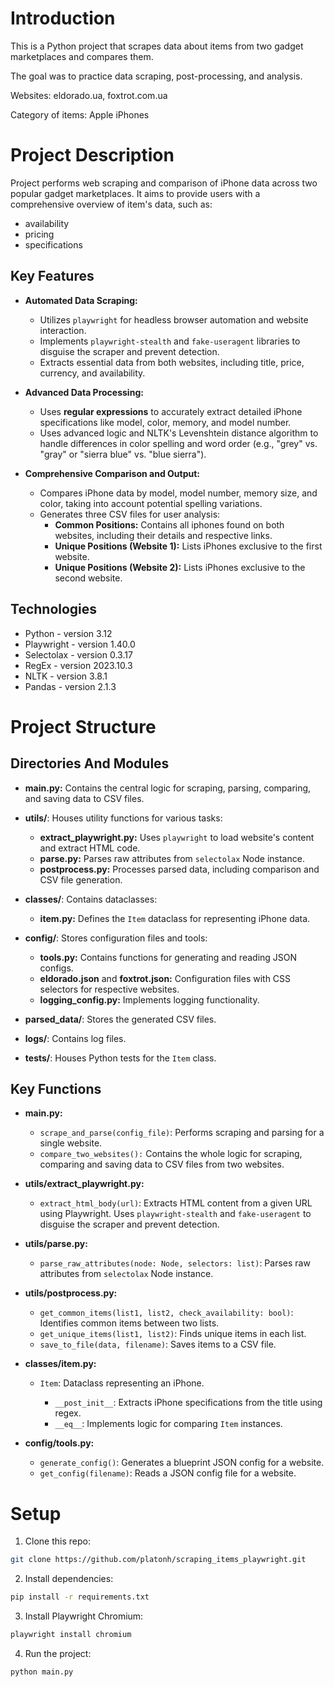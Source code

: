 # Introduction

This is a Python project that scrapes data about items from two gadget marketplaces and compares them. 

The goal was to practice data scraping, post-processing, and analysis.

Websites: eldorado.ua, foxtrot.com.ua

Category of items: Apple iPhones

# Project Description


Project performs web scraping and comparison of iPhone data across two popular gadget marketplaces. It aims to provide users with a comprehensive overview of item's data, such as:
- availability 
- pricing
- specifications

## Key Features

-   **Automated Data Scraping:**
    
    -   Utilizes `playwright` for headless browser automation and website interaction.
    -   Implements `playwright-stealth` and `fake-useragent` libraries to disguise the scraper and prevent detection.
    -   Extracts essential data from both websites, including title, price, currency, and availability.
   
-   **Advanced Data Processing:**
    
    -   Uses **regular expressions** to accurately extract detailed iPhone specifications like model, color, memory, and model number.
    -   Uses advanced logic and NLTK's Levenshtein distance algorithm to handle differences in color spelling and word order (e.g., "grey" vs. "gray" or "sierra blue" vs. "blue sierra").
    
-   **Comprehensive Comparison and Output:**
    
    -   Compares iPhone data by model, model number, memory size, and color, taking into account potential spelling variations.
    -   Generates three CSV files for user analysis:
        -   **Common Positions:**  Contains all iphones found on both websites, including their details and respective links.
        -   **Unique Positions (Website 1):**  Lists iPhones exclusive to the first website.
        -   **Unique Positions (Website 2):**  Lists iPhones exclusive to the second website.

## Technologies

- Python - version 3.12
- Playwright - version 1.40.0
- Selectolax - version 0.3.17
- RegEx - version 2023.10.3
- NLTK - version 3.8.1
- Pandas - version 2.1.3


# Project Structure

## Directories And Modules

-   **main.py:** Contains the central logic for scraping, parsing, comparing, and saving data to CSV files.

-   **utils/**: Houses utility functions for various tasks:
    
    -   **extract_playwright.py:** Uses `playwright` to load website's content and extract HTML code. 
    -   **parse.py:** Parses raw attributes from `selectolax` Node instance.
    -   **postprocess.py:** Processes parsed data, including comparison and CSV file generation.
    
-   **classes/**: Contains dataclasses:
    
    -   **item.py:** Defines the `Item` dataclass for representing iPhone data.
    
-   **config/**: Stores configuration files and tools:
    
    -   **tools.py:** Contains functions for generating and reading JSON configs.
    -   **eldorado.json** and **foxtrot.json:** Configuration files with CSS selectors for respective websites.
    -   **logging_config.py:** Implements logging functionality.
    
-   **parsed_data/**: Stores the generated CSV files.
-   **logs/**: Contains log files.
-   **tests/**: Houses Python tests for the `Item` class.

## Key Functions

-   **main.py:**
    
    -   `scrape_and_parse(config_file)`: Performs scraping and parsing for a single website. 
    - `compare_two_websites():` Contains the whole logic for scraping, comparing and saving data to CSV files from two websites.
    
-   **utils/extract_playwright.py:**
    
    -   `extract_html_body(url)`: Extracts HTML content from a given URL using Playwright. Uses `playwright-stealth` and `fake-useragent` to disguise the scraper and prevent detection.
    
-   **utils/parse.py:**
    
    -   `parse_raw_attributes(node: Node, selectors: list)`: Parses raw attributes from `selectolax` Node instance. 
    
-   **utils/postprocess.py:**
    
    -   `get_common_items(list1, list2, check_availability: bool)`: Identifies common items between two lists.
    -   `get_unique_items(list1, list2)`: Finds unique items in each list.
    -   `save_to_file(data, filename)`: Saves items to a CSV file.
    
-   **classes/item.py:**
    
    -   `Item`: Dataclass representing an iPhone.
        
        -   `__post_init__`: Extracts iPhone specifications from the title using regex.
        -   `__eq__`: Implements logic for comparing `Item` instances.
    
-   **config/tools.py:**
    -   `generate_config()`: Generates a blueprint JSON config for a website.
    -   `get_config(filename)`: Reads a JSON config file for a website.

# Setup

1. Clone this repo:

```bash
git clone https://github.com/platonh/scraping_items_playwright.git
```

2. Install dependencies:

```bash
pip install -r requirements.txt
```

3. Install Playwright Chromium:

```bash
playwright install chromium
```

4. Run the project:

```bash
python main.py
```